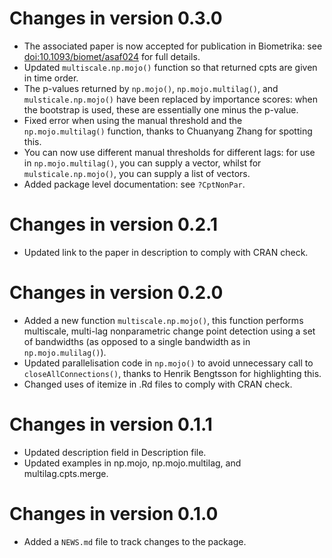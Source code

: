 # Changes in version 0.3.0

* The associated paper is now accepted for publication in Biometrika: see 
<doi:10.1093/biomet/asaf024> for full details.
* Updated `multiscale.np.mojo()` function so that returned cpts are given in time order.
* The p-values returned by `np.mojo()`, `np.mojo.multilag()`, and `mulsticale.np.mojo()` 
have been replaced by importance scores: when the bootstrap is used, these are essentially one minus the p-value. 
* Fixed error when using the manual threshold and the `np.mojo.multilag()` function, thanks to 
Chuanyang Zhang for spotting this.
* You can now use different manual thresholds for different lags: for use 
in `np.mojo.multilag()`, you can supply a vector, whilst for `mulsticale.np.mojo()`, you can supply a list of vectors.
* Added package level documentation: see `?CptNonPar`.

# Changes in version 0.2.1

* Updated link to the paper in description to comply with CRAN check.

# Changes in version 0.2.0

* Added a new function `multiscale.np.mojo()`, this function performs multiscale, multi-lag 
nonparametric change point detection using a set of bandwidths (as opposed 
to a single bandwidth as in `np.mojo.mulilag()`).
* Updated parallelisation code in `np.mojo()` to avoid unnecessary call to `closeAllConnections()`, thanks to 
Henrik Bengtsson for highlighting this.
* Changed uses of itemize in .Rd files to comply with CRAN check.

# Changes in version 0.1.1

* Updated description field in Description file.
* Updated examples in np.mojo, np.mojo.multilag, and multilag.cpts.merge.

# Changes in version 0.1.0

* Added a `NEWS.md` file to track changes to the package.

